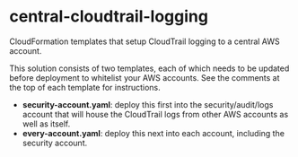 # central-cloudtrail-logging

CloudFormation templates that setup CloudTrail logging to a central AWS account.

This solution consists of two templates, each of which needs to be updated before deployment to whitelist your AWS accounts. See the comments at the top of each template for instructions.

* **security-account.yaml**: deploy this first into the security/audit/logs account that will house the CloudTrail logs from other AWS accounts as well as itself.
* **every-account.yaml**: deploy this next into each account, including the security account.